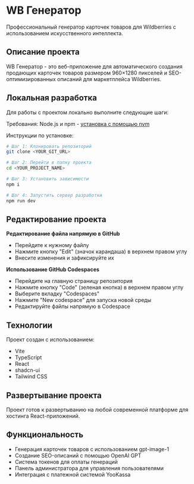 # WB Генератор

Профессиональный генератор карточек товаров для Wildberries с использованием искусственного интеллекта.

## Описание проекта

WB Генератор - это веб-приложение для автоматического создания продающих карточек товаров размером 960×1280 пикселей и SEO-оптимизированных описаний для маркетплейса Wildberries.

## Локальная разработка

Для работы с проектом локально выполните следующие шаги:

Требования: Node.js и npm - [установка с помощью nvm](https://github.com/nvm-sh/nvm#installing-and-updating)

Инструкции по установке:

```sh
# Шаг 1: Клонировать репозиторий
git clone <YOUR_GIT_URL>

# Шаг 2: Перейти в папку проекта
cd <YOUR_PROJECT_NAME>

# Шаг 3: Установить зависимости
npm i

# Шаг 4: Запустить сервер разработки
npm run dev
```

## Редактирование проекта

**Редактирование файла напрямую в GitHub**

- Перейдите к нужному файлу
- Нажмите кнопку "Edit" (значок карандаша) в верхнем правом углу
- Внесите изменения и зафиксируйте их

**Использование GitHub Codespaces**

- Перейдите на главную страницу репозитория
- Нажмите кнопку "Code" (зеленая кнопка) в верхнем правом углу
- Выберите вкладку "Codespaces"
- Нажмите "New codespace" для запуска новой среды
- Редактируйте файлы напрямую в Codespace

## Технологии

Проект создан с использованием:

- Vite
- TypeScript
- React
- shadcn-ui
- Tailwind CSS

## Развертывание проекта

Проект готов к развертыванию на любой современной платформе для хостинга React-приложений.

## Функциональность

- Генерация карточек товаров с использованием gpt-image-1
- Создание SEO-описаний с помощью OpenAI GPT
- Система токенов для оплаты генераций
- Панель администратора для управления пользователями
- Интеграция с платежной системой YooKassa
